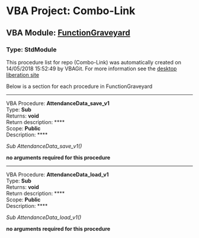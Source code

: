 # VBA Project: **Combo-Link**
## VBA Module: **[FunctionGraveyard](/scripts/FunctionGraveyard.vba "source is here")**
### Type: StdModule  

This procedure list for repo (Combo-Link) was automatically created on 14/05/2018 15:52:49 by VBAGit.
For more information see the [desktop liberation site](http://ramblings.mcpher.com/Home/excelquirks/drivesdk/gettinggithubready "desktop liberation")

Below is a section for each procedure in FunctionGraveyard

---
VBA Procedure: **AttendanceData_save_v1**  
Type: **Sub**  
Returns: **void**  
Return description: ****  
Scope: **Public**  
Description: ****  

*Sub AttendanceData_save_v1()*  

**no arguments required for this procedure**


---
VBA Procedure: **AttendanceData_load_v1**  
Type: **Sub**  
Returns: **void**  
Return description: ****  
Scope: **Public**  
Description: ****  

*Sub AttendanceData_load_v1()*  

**no arguments required for this procedure**
